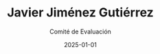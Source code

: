 ---
layout: candidato
title: Javier Jiménez Gutiérrez
origin: Poder Judicial
interviewed: false
tags:
- Poder Ejecutivo
- Hombre
external_url: false
date: 2025-01-01
author: Comité de Evaluación
number: 52

---